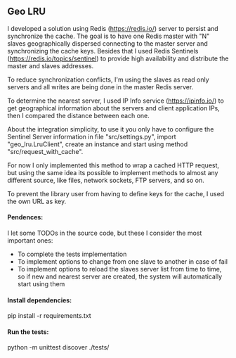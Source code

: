 ## Geo LRU

I developed a solution using Redis (https://redis.io/) server to persist and synchronize the cache. The goal is to have one Redis master with "N" slaves geographically dispersed connecting to the master server and synchronizing the cache keys. Besides that I used Redis Sentinels (https://redis.io/topics/sentinel) to provide high availability and distribute the master and slaves addresses.

To reduce synchronization conflicts, I'm using the slaves as read only servers and all writes are being done in the master Redis server.

To determine the nearest server, I used IP Info service (https://ipinfo.io/) to get geographical information about the servers and client application IPs, then I compared the distance between each one.

About the integration simplicity, to use it you only have to configure the Sentinel Server information in file "src/settings.py", import "geo_lru.LruClient", create an instance and start using method "src/request_with_cache".

For now I only implemented this method to wrap a cached HTTP request, but using the same idea its possible to implement methods to almost any different source, like files, network sockets, FTP servers, and so on.

To prevent the library user from having to define keys for the cache, I used the own URL as key.

#### Pendences:

I let some TODOs in the source code, but these I consider the most important ones:
- To complete the tests implementation
- To implement options to change from one slave to another in case of fail
- To implement options to reload the slaves server list from time to time, so if new and nearest server are created, the system will automatically start using them

#### Install dependencies:
pip install -r requirements.txt

#### Run the tests:
python -m unittest discover ./tests/